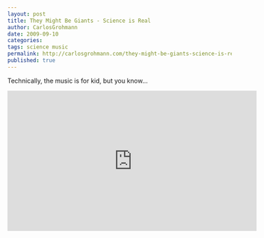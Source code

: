 ```yaml
---
layout: post
title: They Might Be Giants - Science is Real
author: CarlosGrohmann
date: 2009-09-10
categories: 
tags: science music
permalink: http://carlosgrohmann.com/they-might-be-giants-science-is-real/
published: true
---
```



Technically, the music is for kid, but you know...  

<iframe width="560" height="315" src="https://www.youtube.com/embed/ty33v7UYYbw" frameborder="0" allow="accelerometer; autoplay; encrypted-media; gyroscope; picture-in-picture" allowfullscreen></iframe>
